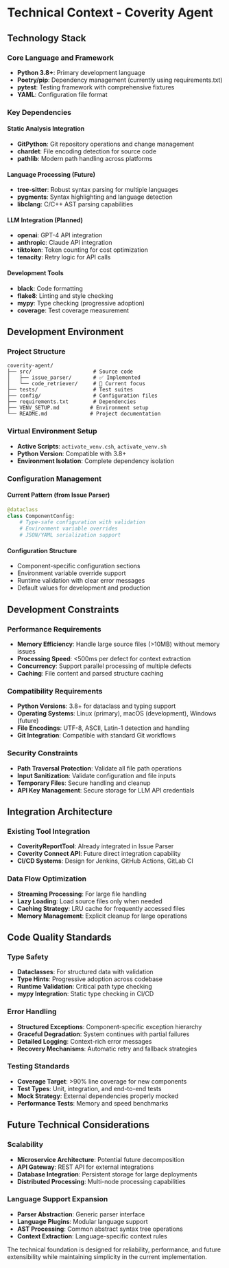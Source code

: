 # Technical Context - Coverity Agent

## Technology Stack

### Core Language and Framework
- **Python 3.8+**: Primary development language
- **Poetry/pip**: Dependency management (currently using requirements.txt)
- **pytest**: Testing framework with comprehensive fixtures
- **YAML**: Configuration file format

### Key Dependencies

#### Static Analysis Integration
- **GitPython**: Git repository operations and change management
- **chardet**: File encoding detection for source code
- **pathlib**: Modern path handling across platforms

#### Language Processing (Future)
- **tree-sitter**: Robust syntax parsing for multiple languages
- **pygments**: Syntax highlighting and language detection
- **libclang**: C/C++ AST parsing capabilities

#### LLM Integration (Planned)
- **openai**: GPT-4 API integration
- **anthropic**: Claude API integration
- **tiktoken**: Token counting for cost optimization
- **tenacity**: Retry logic for API calls

#### Development Tools
- **black**: Code formatting
- **flake8**: Linting and style checking
- **mypy**: Type checking (progressive adoption)
- **coverage**: Test coverage measurement

## Development Environment

### Project Structure
```
coverity-agent/
├── src/                    # Source code
│   ├── issue_parser/       # ✅ Implemented
│   └── code_retriever/     # 🔄 Current focus
├── tests/                  # Test suites
├── config/                 # Configuration files
├── requirements.txt        # Dependencies
├── VENV_SETUP.md          # Environment setup
└── README.md              # Project documentation
```

### Virtual Environment Setup
- **Active Scripts**: `activate_venv.csh`, `activate_venv.sh`
- **Python Version**: Compatible with 3.8+
- **Environment Isolation**: Complete dependency isolation

### Configuration Management

#### Current Pattern (from Issue Parser)
```python
@dataclass
class ComponentConfig:
    # Type-safe configuration with validation
    # Environment variable overrides
    # JSON/YAML serialization support
```

#### Configuration Structure
- Component-specific configuration sections
- Environment variable override support
- Runtime validation with clear error messages
- Default values for development and production

## Development Constraints

### Performance Requirements
- **Memory Efficiency**: Handle large source files (>10MB) without memory issues
- **Processing Speed**: <500ms per defect for context extraction
- **Concurrency**: Support parallel processing of multiple defects
- **Caching**: File content and parsed structure caching

### Compatibility Requirements
- **Python Versions**: 3.8+ for dataclass and typing support
- **Operating Systems**: Linux (primary), macOS (development), Windows (future)
- **File Encodings**: UTF-8, ASCII, Latin-1 detection and handling
- **Git Integration**: Compatible with standard Git workflows

### Security Constraints
- **Path Traversal Protection**: Validate all file path operations
- **Input Sanitization**: Validate configuration and file inputs
- **Temporary Files**: Secure handling and cleanup
- **API Key Management**: Secure storage for LLM API credentials

## Integration Architecture

### Existing Tool Integration
- **CoverityReportTool**: Already integrated in Issue Parser
- **Coverity Connect API**: Future direct integration capability
- **CI/CD Systems**: Design for Jenkins, GitHub Actions, GitLab CI

### Data Flow Optimization
- **Streaming Processing**: For large file handling
- **Lazy Loading**: Load source files only when needed
- **Caching Strategy**: LRU cache for frequently accessed files
- **Memory Management**: Explicit cleanup for large operations

## Code Quality Standards

### Type Safety
- **Dataclasses**: For structured data with validation
- **Type Hints**: Progressive adoption across codebase
- **Runtime Validation**: Critical path type checking
- **mypy Integration**: Static type checking in CI/CD

### Error Handling
- **Structured Exceptions**: Component-specific exception hierarchy
- **Graceful Degradation**: System continues with partial failures
- **Detailed Logging**: Context-rich error messages
- **Recovery Mechanisms**: Automatic retry and fallback strategies

### Testing Standards
- **Coverage Target**: >90% line coverage for new components
- **Test Types**: Unit, integration, and end-to-end tests
- **Mock Strategy**: External dependencies properly mocked
- **Performance Tests**: Memory and speed benchmarks

## Future Technical Considerations

### Scalability
- **Microservice Architecture**: Potential future decomposition
- **API Gateway**: REST API for external integrations
- **Database Integration**: Persistent storage for large deployments
- **Distributed Processing**: Multi-node processing capabilities

### Language Support Expansion
- **Parser Abstraction**: Generic parser interface
- **Language Plugins**: Modular language support
- **AST Processing**: Common abstract syntax tree operations
- **Context Extraction**: Language-specific context rules

The technical foundation is designed for reliability, performance, and future extensibility while maintaining simplicity in the current implementation. 